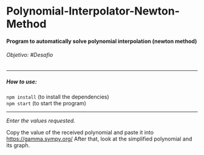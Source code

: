 # Polynomial-Interpolator-Newton-Method

 #### Program to automatically solve polynomial interpolation (newton method)  
 ###### Objetivo: #Desafio
 
 ---
 
##### How to use:

 ```npm install``` (to install the dependencies)  
 ```npm start``` (to start the program)
 
 ---
 
 *Enter the values requested.*
 
 Copy the value of the received polynomial and paste it into https://gamma.sympy.org/
 After that, look at the simplified polynomial and its graph.
